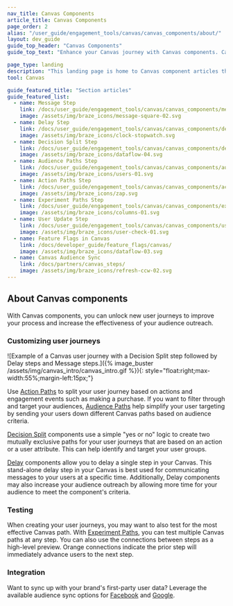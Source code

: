 ```yaml
---
nav_title: Canvas Components
article_title: Canvas Components
page_order: 2
alias: "/user_guide/engagement_tools/canvas/canvas_components/about/"
layout: dev_guide
guide_top_header: "Canvas Components"
guide_top_text: "Enhance your Canvas journey with Canvas components. Canvas components can be used to simplify the process of determining the effectiveness of your Canvas by replacing excessive full steps with just one. Components in Canvas refer to the personalized user journey in your Canvas branches."

page_type: landing
description: "This landing page is home to Canvas component articles that will help you create more advanced Canvases. Some of these components include the message step, delay step, decision split step, and more."
tool: Canvas

guide_featured_title: "Section articles"
guide_featured_list:
  - name: Message Step
    link: /docs/user_guide/engagement_tools/canvas/canvas_components/message_step/
    image: /assets/img/braze_icons/message-square-02.svg
  - name: Delay Step
    link: /docs/user_guide/engagement_tools/canvas/canvas_components/delay_step/
    image: /assets/img/braze_icons/clock-stopwatch.svg
  - name: Decision Split Step
    link: /docs/user_guide/engagement_tools/canvas/canvas_components/decision_split/
    image: /assets/img/braze_icons/dataflow-04.svg
  - name: Audience Paths Step
    link: /docs/user_guide/engagement_tools/canvas/canvas_components/audience_paths/
    image: /assets/img/braze_icons/users-01.svg 
  - name: Action Paths Step  
    link: /docs/user_guide/engagement_tools/canvas/canvas_components/action_paths/
    image: /assets/img/braze_icons/zap.svg
  - name: Experiment Paths Step
    link: /docs/user_guide/engagement_tools/canvas/canvas_components/experiment_step/
    image: /assets/img/braze_icons/columns-01.svg
  - name: User Update Step
    link: /docs/user_guide/engagement_tools/canvas/canvas_components/user_update/
    image: /assets/img/braze_icons/user-check-01.svg
  - name: Feature Flags in Canvas
    link: /docs/developer_guide/feature_flags/canvas/
    image: /assets/img/braze_icons/dataflow-03.svg
  - name: Canvas Audience Sync
    link: /docs/partners/canvas_steps/
    image: /assets/img/braze_icons/refresh-ccw-02.svg
---
```


## About Canvas components

With Canvas components, you can unlock new user journeys to improve your process and increase the effectiveness of your audience outreach.

### Customizing user journeys

![Example of a Canvas user journey with a Decision Split step followed by Delay steps and Message steps.]({% image_buster /assets/img/canvas_intro/canvas_intro.gif %}){: style="float:right;max-width:55%;margin-left:15px;"}

Use [Action Paths][1] to split your user journey based on actions and engagement events such as making a purchase. If you want to filter through and target your audiences, [Audience Paths][2] help simplify your user targeting by sending your users down different Canvas paths based on audience criteria.

[Decision Split][3] components use a simple "yes or no" logic to create two mutually exclusive paths for your user journeys that are based on an action or a user attribute. This can help identify and target your user groups.

[Delay][4] components allow you to delay a single step in your Canvas. This stand-alone delay step in your Canvas is best used for communicating messages to your users at a specific time. Additionally, Delay components may also increase your audience outreach by allowing more time for your audience to meet the component's criteria. 

### Testing

When creating your user journeys, you may want to also test for the most effective Canvas path. With [Experiment Paths][5], you can test multiple Canvas paths at any step. You can also use the connections between steps as a high-level preview. Orange connections indicate the prior step will immediately advance users to the next step.

### Integration

Want to sync up with your brand's first-party user data? Leverage the available audience sync options for [Facebook][6] and [Google][7]. <br><br>

[1]: {{site.baseurl}}/user_guide/engagement_tools/canvas/canvas_components/action_paths
[2]: {{site.baseurl}}/user_guide/engagement_tools/canvas/canvas_components/audience_paths
[3]: {{site.baseurl}}/user_guide/engagement_tools/canvas/canvas_components/decision_split
[4]: {{site.baseurl}}/user_guide/engagement_tools/canvas/canvas_components/delay_step
[5]: {{site.baseurl}}/user_guide/engagement_tools/canvas/canvas_components/experiment_step
[6]: {{site.baseurl}}/partners/canvas_steps/facebook_audience_sync
[7]: {{site.baseurl}}/partners/canvas_steps/google_audience_sync